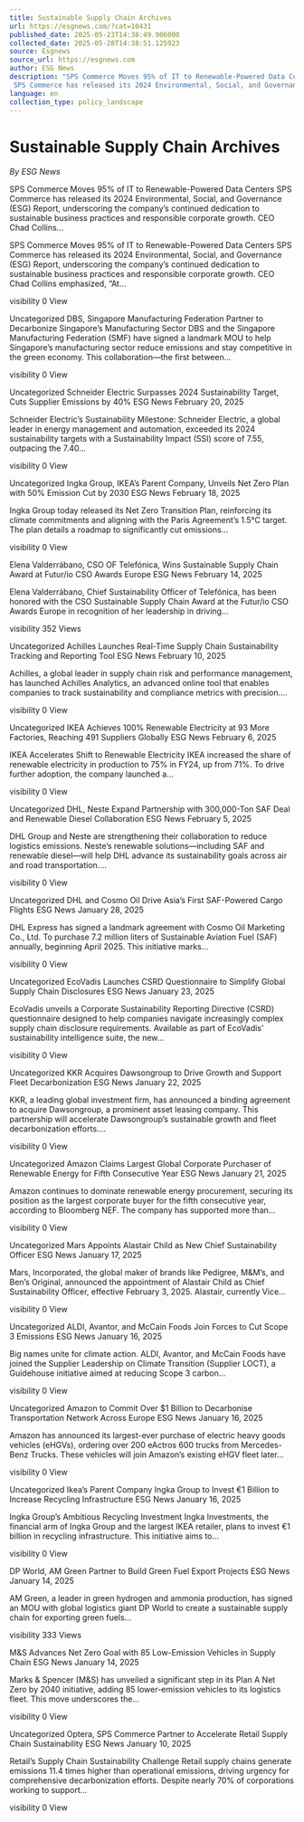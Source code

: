```yaml
---
title: Sustainable Supply Chain Archives
url: https://esgnews.com/?cat=10431
published_date: 2025-05-23T14:38:49.906000
collected_date: 2025-05-28T14:38:51.125923
source: Esgnews
source_url: https://esgnews.com
author: ESG News
description: "SPS Commerce Moves 95% of IT to Renewable-Powered Data Centers 
 SPS Commerce has released its 2024 Environmental, Social, and Governance (ESG) Report, underscoring the company’s continued dedication to sustainable business practices and responsible corporate growth. CEO Chad Collins..."
language: en
collection_type: policy_landscape
---
```


# Sustainable Supply Chain Archives

*By ESG News*

SPS Commerce Moves 95% of IT to Renewable-Powered Data Centers 
 SPS Commerce has released its 2024 Environmental, Social, and Governance (ESG) Report, underscoring the company’s continued dedication to sustainable business practices and responsible corporate growth. CEO Chad Collins...

SPS Commerce Moves 95% of IT to Renewable-Powered Data Centers 
 SPS Commerce has released its 2024 Environmental, Social, and Governance (ESG) Report, underscoring the company’s continued dedication to sustainable business practices and responsible corporate growth. CEO Chad Collins emphasized, “At... 
 
 visibility 0 View

Uncategorized 
 DBS, Singapore Manufacturing Federation Partner to Decarbonize Singapore’s Manufacturing Sector 
 DBS and the Singapore Manufacturing Federation (SMF) have signed a landmark MOU to help Singapore’s manufacturing sector reduce emissions and stay competitive in the green economy. This collaboration—the first between... 
 
 visibility 0 View

Uncategorized 
 Schneider Electric Surpasses 2024 Sustainability Target, Cuts Supplier Emissions by 40% 
 ESG News 
 February 20, 2025 
 
 Schneider Electric’s Sustainability Milestone: Schneider Electric, a global leader in energy management and automation, exceeded its 2024 sustainability targets with a Sustainability Impact (SSI) score of 7.55, outpacing the 7.40... 
 
 visibility 0 View

Uncategorized 
 Ingka Group, IKEA’s Parent Company, Unveils Net Zero Plan with 50% Emission Cut by 2030 
 ESG News 
 February 18, 2025 
 
 Ingka Group today released its Net Zero Transition Plan, reinforcing its climate commitments and aligning with the Paris Agreement’s 1.5°C target. The plan details a roadmap to significantly cut emissions... 
 
 visibility 0 View

Elena Valderrábano, CSO OF Telefónica, Wins Sustainable Supply Chain Award at Futur/io CSO Awards Europe 
 ESG News 
 February 14, 2025 
 
 Elena Valderrábano, Chief Sustainability Officer of Telefónica, has been honored with the CSO Sustainable Supply Chain Award at the Futur/io CSO Awards Europe in recognition of her leadership in driving... 
 
 visibility 352 Views

Uncategorized 
 Achilles Launches Real-Time Supply Chain Sustainability Tracking and Reporting Tool 
 ESG News 
 February 10, 2025 
 
 Achilles, a global leader in supply chain risk and performance management, has launched Achilles Analytics, an advanced online tool that enables companies to track sustainability and compliance metrics with precision.... 
 
 visibility 0 View

Uncategorized 
 IKEA Achieves 100% Renewable Electricity at 93 More Factories, Reaching 491 Suppliers Globally 
 ESG News 
 February 6, 2025 
 
 IKEA Accelerates Shift to Renewable Electricity IKEA increased the share of renewable electricity in production to 75% in FY24, up from 71%. To drive further adoption, the company launched a... 
 
 visibility 0 View

Uncategorized 
 DHL, Neste Expand Partnership with 300,000-Ton SAF Deal and Renewable Diesel Collaboration 
 ESG News 
 February 5, 2025 
 
 DHL Group and Neste are strengthening their collaboration to reduce logistics emissions. Neste’s renewable solutions—including SAF and renewable diesel—will help DHL advance its sustainability goals across air and road transportation.... 
 
 visibility 0 View

Uncategorized 
 DHL and Cosmo Oil Drive Asia’s First SAF-Powered Cargo Flights 
 ESG News 
 January 28, 2025 
 
 DHL Express has signed a landmark agreement with Cosmo Oil Marketing Co., Ltd. To purchase 7.2 million liters of Sustainable Aviation Fuel (SAF) annually, beginning April 2025. This initiative marks... 
 
 visibility 0 View

Uncategorized 
 EcoVadis Launches CSRD Questionnaire to Simplify Global Supply Chain Disclosures 
 ESG News 
 January 23, 2025 
 
 EcoVadis unveils a Corporate Sustainability Reporting Directive (CSRD) questionnaire designed to help companies navigate increasingly complex supply chain disclosure requirements. Available as part of EcoVadis’ sustainability intelligence suite, the new... 
 
 visibility 0 View

Uncategorized 
 KKR Acquires Dawsongroup to Drive Growth and Support Fleet Decarbonization 
 ESG News 
 January 22, 2025 
 
 KKR, a leading global investment firm, has announced a binding agreement to acquire Dawsongroup, a prominent asset leasing company. This partnership will accelerate Dawsongroup’s sustainable growth and fleet decarbonization efforts.... 
 
 visibility 0 View

Uncategorized 
 Amazon Claims Largest Global Corporate Purchaser of Renewable Energy for Fifth Consecutive Year 
 ESG News 
 January 21, 2025 
 
 Amazon continues to dominate renewable energy procurement, securing its position as the largest corporate buyer for the fifth consecutive year, according to Bloomberg NEF. The company has supported more than... 
 
 visibility 0 View

Uncategorized 
 Mars Appoints Alastair Child as New Chief Sustainability Officer 
 ESG News 
 January 17, 2025 
 
 Mars, Incorporated, the global maker of brands like Pedigree, M&amp;M’s, and Ben’s Original, announced the appointment of Alastair Child as Chief Sustainability Officer, effective February 3, 2025. Alastair, currently Vice... 
 
 visibility 0 View

Uncategorized 
 ALDI, Avantor, and McCain Foods Join Forces to Cut Scope 3 Emissions 
 ESG News 
 January 16, 2025 
 
 Big names unite for climate action. ALDI, Avantor, and McCain Foods have joined the Supplier Leadership on Climate Transition (Supplier LOCT), a Guidehouse initiative aimed at reducing Scope 3 carbon... 
 
 visibility 0 View

Uncategorized 
 Amazon to Commit Over $1 Billion to Decarbonise Transportation Network Across Europe 
 ESG News 
 January 16, 2025 
 
 Amazon has announced its largest-ever purchase of electric heavy goods vehicles (eHGVs), ordering over 200 eActros 600 trucks from Mercedes-Benz Trucks. These vehicles will join Amazon’s existing eHGV fleet later... 
 
 visibility 0 View

Uncategorized 
 Ikea’s Parent Company Ingka Group to Invest €1 Billion to Increase Recycling Infrastructure 
 ESG News 
 January 16, 2025 
 
 Ingka Group’s Ambitious Recycling Investment Ingka Investments, the financial arm of Ingka Group and the largest IKEA retailer, plans to invest €1 billion in recycling infrastructure. This initiative aims to... 
 
 visibility 0 View

DP World, AM Green Partner to Build Green Fuel Export Projects 
 ESG News 
 January 14, 2025 
 
 AM Green, a leader in green hydrogen and ammonia production, has signed an MOU with global logistics giant DP World to create a sustainable supply chain for exporting green fuels... 
 
 visibility 333 Views

M&amp;S Advances Net Zero Goal with 85 Low-Emission Vehicles in Supply Chain 
 ESG News 
 January 14, 2025 
 
 Marks &amp; Spencer (M&amp;S) has unveiled a significant step in its Plan A Net Zero by 2040 initiative, adding 85 lower-emission vehicles to its logistics fleet. This move underscores the... 
 
 visibility 0 View

Uncategorized 
 Optera, SPS Commerce Partner to Accelerate Retail Supply Chain Sustainability 
 ESG News 
 January 10, 2025 
 
 Retail’s Supply Chain Sustainability Challenge Retail supply chains generate emissions 11.4 times higher than operational emissions, driving urgency for comprehensive decarbonization efforts. Despite nearly 70% of corporations working to support... 
 
 visibility 0 View